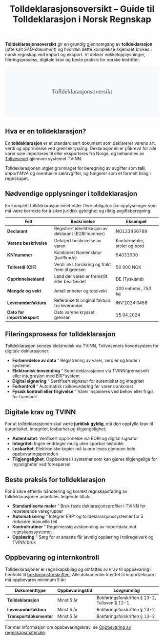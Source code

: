 ﻿---
title: "Tolldeklarasjonsoversikt – Guide til Tolldeklarasjon i Norsk Regnskap"
seoTitle: "Tolldeklarasjonsoversikt | Guide til tolldeklarasjon i norsk regnskap"
description: "Tolldeklarasjonsoversikt forklarer tolldeklarasjon (SAD) ved import og eksport, hvilke opplysninger som kreves, TVINN-prosessen, digitale krav, avstemming og oppbevaring som regnskapsbilag."
summary: "Oversikt over tolldeklarasjon ved import og eksport og krav i regnskap."
---

**Tolldeklarasjonsoversikt** gir en grundig gjennomgang av **tolldeklarasjon** (ofte kalt *SAD-dokument*) og hvordan dette komplekse skjemaet brukes i norsk regnskap ved import og eksport. Vi dekker nøkkelopplysninger, fileringsprosess, digitale krav og beste praksis for norske bedrifter.

![Tolldeklarasjonsoversikt](tolldeklarasjonsoversikt-image.svg)

## Hva er en tolldeklarasjon?

En **tolldeklarasjon** er et standardisert dokument som deklarerer varens art, verdi og opprinnelse ved grensekryssing. Deklarasjonen er påkrevd for alle varer som importeres til eller eksporteres fra Norge, og behandles av [Tollvesenet](/blogs/regnskap/hva-er-toll "Hva er Toll? Toll og Tollbehandling i Norge") gjennom systemet TVINN.

Tolldeklarasjonen utgjør grunnlaget for beregning av avgifter som **toll**, *import‘MVA* og eventuelle særavgifter, og fungerer som et formelt bilag i regnskapet.

## Nødvendige opplysninger i tolldeklarasjon

En komplett tolldeklarasjon inneholder flere obligatoriske opplysninger som må være korrekte for å sikre juridisk gyldighet og riktig avgiftsberegning:

| **Felt**                  | **Beskrivelse**                                     | **Eksempel**                      |
|---------------------------|-----------------------------------------------------|-----------------------------------|
| **Declarant**             | Registrert identifikasjon av deklarant (EORI‘nummer) | NO123456789                       |
| **Varens beskrivelse**    | Detaljert beskrivelse av varen                      | Kontormøbler, stoler og bord      |
| **KN‘nummer**             | Kombinert Nomenklatur (tariffkode)                  | 94033000                          |
| **Tollverdi (CIF)**       | Verdi inkl. forsikring og frakt frem til grensen    | 50 000 NOK                        |
| **Opprinnelsesland**      | Land der varen er fremstilt eller bearbeidet         | DE (Tyskland)                     |
| **Mengde og vekt**        | Antall enheter og totalvekt                          | 100 enheter, 750 kg               |
| **Leverandørfaktura**     | Referanse til original faktura fra leverandør       | INV‘2024‘0456                     |
| **Dato for import/eksport**| Dato varene krysset grensen                         | 15.04.2024                        |

## Fileringsprosess for tolldeklarasjon

Tolldeklarasjon sendes elektronisk via TVINN, Tollvesenets hovedsystem for digitale deklarasjoner:

* **Forberedelse av data** “ Registrering av varer, verdier og koder i systemet
* **Elektronisk innsending** “ Send deklarasjonen via TVINN‘grensesnitt eller integrasjon med [ERP‘system](/blogs/regnskap/hva-er-erp-system "Hva er ERP‘system?")
* **Digital signering** “ Sertifisert signatur for autentisitet og integritet
* **Forkontroll** “ Automatisk risikovurdering før varens ankomst
* **Fysisk kontroll eller frigivelse** “ Varer inspiseres ved behov eller frigis for transport

## Digitale krav og TVINN

For at tolldeklarasjonen skal være **juridisk gyldig**, må den oppfylle krav til autentisitet, integritet, lesbarhet og tilgjengelighet:

* **Autentisitet**: Verifisert opprinnelse via EORI og digital signatur
* **Integritet**: Ingen endringer mulig uten sporbar historikk
* **Lesbarhet**: Elektroniske kopier må kunne leses gjennom hele oppbevaringsperioden
* **Tilgjengelighet**: Oppbevares i systemer som kan gjøres tilgjengelige for myndigheter ved forespørsel

## Beste praksis for tolldeklarasjon

For å sikre effektiv håndtering og korrekt regnskapsføring av tolldeklarasjoner anbefales følgende tiltak:

* **Standardiserte maler** “ Bruk faste deklarasjonsprofiler i TVINN for repeterende varegrupper
* **Automatisering** “ Integrer ERP‘ og tolldeklarasjonssystemer for å redusere manuelle feil
* **Kontrollrutiner** “ Regelmessig avstemming av importdata mot regnskapssystemet
* **Opplæring** “ Sørg for at ansatte får jevnlig opplæring i tollregelverk og TVINN‘bruk

## Oppbevaring og internkontroll

Tolldeklarasjoner er regnskapsbilag og omfattes av krav til oppbevaring i henhold til [bokføringsforskriften](/blogs/regnskap/hva-er-bokforingsforskriften "Hva er Bokføringsforskriften?"). Alle dokumenter knyttet til import/eksport må oppbevares minimum 5 år:

| **Dokumenttype**         | **Oppbevaringstid** | **Lovgrunnlag**                               |
|--------------------------|---------------------|------------------------------------------------|
| **Tolldeklarasjon**      | Minst 5 år          | Bokføringsforskriften § 13-2, Tolloven § 12-1  |
| **Leverandørfaktura**    | Minst 5 år          | Bokføringsforskriften § 13-2                  |
| **Transportdokumenter**  | Minst 5 år          | Bokføringsforskriften § 13-2                  |

For mer informasjon om oppbevaringskrav, se [Oppbevaring av regnskapsmateriale](/blogs/regnskap/oppbevaring-av-regnskapsmateriale "Oppbevaring av Regnskapsmateriale - Krav og frister").









